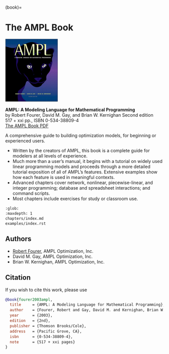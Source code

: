(book)=
# The AMPL Book

![](./ampl_s.jpg)

**AMPL: A Modeling Language for Mathematical Programming**  
by Robert Fourer, David M. Gay, and Brian W. Kernighan
Second edition  
517 + xxi pp., ISBN 0-534-38809-4  
[The AMPL Book PDF](./ampl-book.pdf)

A comprehensive guide to building optimization models, for beginning or experienced users.

- Written by the creators of AMPL, this book is a complete guide for modelers at all levels of experience.
- Much more than a user’s manual, it begins with a tutorial on widely used linear programming models and proceeds through a more detailed tutorial exposition of all of AMPL’s features. Extensive examples show how each feature is used in meaningful contexts.
- Advanced chapters cover network, nonlinear, piecewise-linear, and integer programming; database and spreadsheet interactions; and command scripts.
- Most chapters include exercises for study or classroom use.

```{toctree}
:glob:
:maxdepth: 1
chapters/index.md
examples/index.rst
```

## Authors

-   [Robert Fourer](https://www.linkedin.com/in/4er/), AMPL Optimization, Inc.
-   David M. Gay, AMPL Optimization, Inc.
-   Brian W. Kernighan, AMPL Optimization, Inc.

## Citation

If you wish to cite this work, please use

```bibtex
@book{fourer2003ampl,
  title     = {AMPL: A Modeling Language for Mathematical Programming},
  author    = {Fourer, Robert and Gay, David M. and Kernighan, Brian W.},
  year      = {2003},
  edition   = {2nd},
  publisher = {Thomson Brooks/Cole},
  address   = {Pacific Grove, CA},
  isbn      = {0-534-38809-4},
  note      = {517 + xxi pages}
}
```

